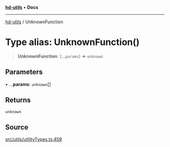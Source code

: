 [**hd-utils**](../README.md) • **Docs**

***

[hd-utils](../globals.md) / UnknownFunction

# Type alias: UnknownFunction()

> **UnknownFunction**: (...`params`) => `unknown`

## Parameters

• ...**params**: `unknown`[]

## Returns

`unknown`

## Source

[src/utils/utilityTypes.ts:459](https://github.com/AhmadHddad/h-utils/blob/8e9e542f98b1a43a336ce585dc8666b21b0e894d/src/utils/utilityTypes.ts#L459)

